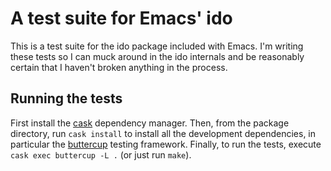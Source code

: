 # A test suite for Emacs' ido

This is a test suite for the ido package included with Emacs. I'm
writing these tests so I can muck around in the ido internals and be
reasonably certain that I haven't broken anything in the process.

## Running the tests

First install the [cask](http://cask.readthedocs.io/en/latest/)
dependency manager. Then, from the package directory, run `cask
install` to install all the development dependencies, in particular
the [buttercup](https://github.com/jorgenschaefer/emacs-buttercup)
testing framework. Finally, to run the tests, execute `cask exec
buttercup -L .` (or just run `make`).
